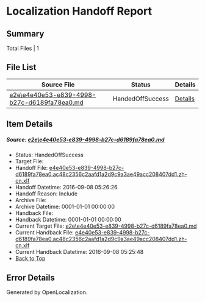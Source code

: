 # <a name='report-top'></a> Localization Handoff Report

## Summary
 Total Files | 1

## File List
 Source File | Status | Details 
 ----------- | ------ | ------- 
 [e2e\e4e40e53-e839-4998-b27c-d6189fa78ea0.md](https://github.com/OpenLocalizationTestOrg/ol-test0/blob/beb9544c43352afb15092804c73ffbe740299596/e2e/e4e40e53-e839-4998-b27c-d6189fa78ea0.md) | HandedOffSuccess | [Details](#cc8bdcbfdb63740005ce5033ed70faa582db83bb1)

## Item Details
##### <a name='cc8bdcbfdb63740005ce5033ed70faa582db83bb1'></a> Source: [e2e\e4e40e53-e839-4998-b27c-d6189fa78ea0.md](https://github.com/OpenLocalizationTestOrg/ol-test0/blob/beb9544c43352afb15092804c73ffbe740299596/e2e/e4e40e53-e839-4998-b27c-d6189fa78ea0.md)
* Status: HandedOffSuccess
* Target File: 
* Handoff File: [e4e40e53-e839-4998-b27c-d6189fa78ea0.ac48c2356c2aafd1a2d9c9a3ae49acc208407dd1.zh-cn.xlf](https://github.com/OpenLocalizationTestOrg/ol-test0-handoff/blob/ecfe95f9520627a3a3a1ca4c4e57d008e4c45113/ol-handoff/OpenLocalizationTestOrg/ol-test0-zhcn/ci/ht/e4e40e53-e839-4998-b27c-d6189fa78ea0.ac48c2356c2aafd1a2d9c9a3ae49acc208407dd1.zh-cn.xlf)
* Handoff Datetime: 2016-09-08 05:26:26
* Handoff Reason: Include
* Archive File: 
* Archive Datetime: 0001-01-01 00:00:00
* Handback File: 
* Handback Datetime: 0001-01-01 00:00:00
* Current Target File: [e2e\e4e40e53-e839-4998-b27c-d6189fa78ea0.md](https://github.com/OpenLocalizationTestOrg/ol-test0-zhcn/blob/1ea2bf96e2bc6fd924488ceb450f20cef9ac2f0a/e2e/e4e40e53-e839-4998-b27c-d6189fa78ea0.md)
* Current Handback File: [e4e40e53-e839-4998-b27c-d6189fa78ea0.ac48c2356c2aafd1a2d9c9a3ae49acc208407dd1.zh-cn.xlf](https://github.com/OpenLocalizationTestOrg/ol-test0-handback/blob/99662ed05797ea874095342e4748a25dbee00c01/ol-handback/OpenLocalizationTestOrg/ol-test0-zhcn/ci/ht/e4e40e53-e839-4998-b27c-d6189fa78ea0.ac48c2356c2aafd1a2d9c9a3ae49acc208407dd1.zh-cn.xlf)
* Current Handback Datetime: 2016-09-08 05:25:48
* [Back to Top](#report-top)


## Error Details

Generated by OpenLocalization.
